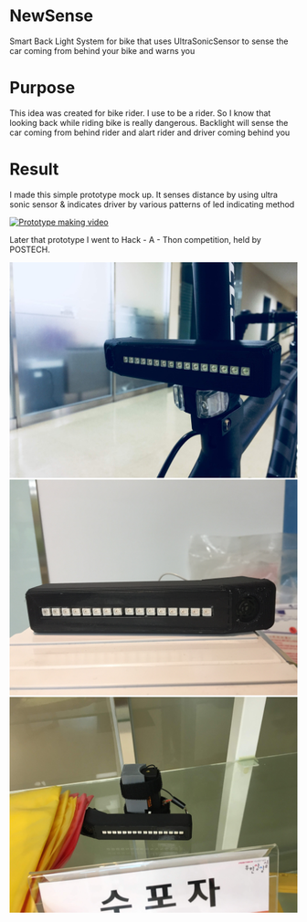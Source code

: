 # NewSense
Smart Back Light System for bike that uses UltraSonicSensor to sense the car coming from behind your bike and warns you

# Purpose
This idea was created for bike rider. I use to be a rider. So I know that looking back while riding bike is really dangerous.
Backlight will sense the car coming from behind rider and alart rider and driver coming behind you

# Result
I made this simple prototype mock up. It senses distance by using ultra sonic sensor & indicates driver by various patterns of led indicating method


[![Prototype making video](http://img.youtube.com/vi/qrYZpnERfBM/0.jpg)](https://youtu.be/qrYZpnERfBM?t=0s)

Later that prototype I went to Hack - A - Thon competition, held by POSTECH.


![result1](./IMG_2317.jpg)
![result2](./IMG_2340.JPG)
![result3](./IMG_2369.JPG)



